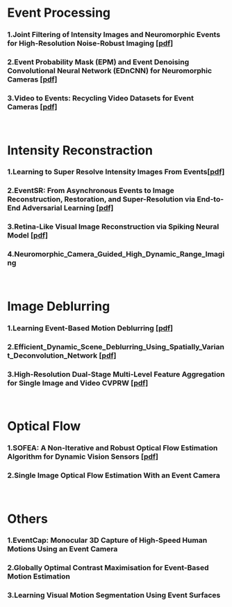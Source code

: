 # Event Processing
### 1.Joint Filtering of Intensity Images and Neuromorphic Events for High-Resolution Noise-Robust Imaging [[pdf]](http://openaccess.thecvf.com/content_CVPR_2020/papers/Wang_Joint_Filtering_of_Intensity_Images_and_Neuromorphic_Events_for_High-Resolution_CVPR_2020_paper.pdf)

### 2.Event Probability Mask (EPM) and Event Denoising Convolutional Neural Network (EDnCNN) for Neuromorphic Cameras [[pdf]](http://openaccess.thecvf.com/content_CVPR_2020/papers/Baldwin_Event_Probability_Mask_EPM_and_Event_Denoising_Convolutional_Neural_Network_CVPR_2020_paper.pdf)

### 3.Video to Events: Recycling Video Datasets for Event Cameras [[pdf]](http://openaccess.thecvf.com/content_CVPR_2020/papers/Gehrig_Video_to_Events_Recycling_Video_Datasets_for_Event_Cameras_CVPR_2020_paper.pdf)

&nbsp;
# Intensity Reconstraction
### 1.Learning to Super Resolve Intensity Images From Events[[pdf]](https://arxiv.org/pdf/1912.01196.pdf)

### 2.EventSR: From Asynchronous Events to Image Reconstruction, Restoration, and Super-Resolution via End-to-End Adversarial Learning [[pdf]](http://openaccess.thecvf.com/content_CVPR_2020/papers/Wang_EventSR_From_Asynchronous_Events_to_Image_Reconstruction_Restoration_and_Super-Resolution_CVPR_2020_paper.pdf)

### 3.Retina-Like Visual Image Reconstruction via Spiking Neural Model [[pdf]](http://openaccess.thecvf.com/content_CVPR_2020/papers/Zhu_Retina-Like_Visual_Image_Reconstruction_via_Spiking_Neural_Model_CVPR_2020_paper.pdf)

### 4.Neuromorphic_Camera_Guided_High_Dynamic_Range_Imaging

&nbsp;
# Image Deblurring
### 1.Learning Event-Based Motion Deblurring [[pdf]](http://openaccess.thecvf.com/content_CVPR_2020/papers/Jiang_Learning_Event-Based_Motion_Deblurring_CVPR_2020_paper.pdf)

### 2.Efficient_Dynamic_Scene_Deblurring_Using_Spatially_Variant_Deconvolution_Network [[pdf]](http://openaccess.thecvf.com/content_CVPR_2020/papers/Yuan_Efficient_Dynamic_Scene_Deblurring_Using_Spatially_Variant_Deconvolution_Network_With_CVPR_2020_paper.pdf)

### 3.High-Resolution Dual-Stage Multi-Level Feature Aggregation for Single Image and Video CVPRW [[pdf]](http://openaccess.thecvf.com/content_CVPRW_2020/papers/w31/Brehm_High-Resolution_Dual-Stage_Multi-Level_Feature_Aggregation_for_Single_Image_and_Video_CVPRW_2020_paper.pdf)

&nbsp;
# Optical Flow
### 1.SOFEA: A Non-Iterative and Robust Optical Flow Estimation Algorithm for Dynamic Vision Sensors [[pdf]](http://openaccess.thecvf.com/content_CVPRW_2020/papers/w6/Low_SOFEA_A_Non-Iterative_and_Robust_Optical_Flow_Estimation_Algorithm_for_CVPRW_2020_paper.pdf)
 
### 2.Single Image Optical Flow Estimation With an Event Camera

&nbsp;
# Others
### 1.EventCap: Monocular 3D Capture of High-Speed Human Motions Using an Event Camera

### 2.Globally Optimal Contrast Maximisation for Event-Based Motion Estimation

### 3.Learning Visual Motion Segmentation Using Event Surfaces
